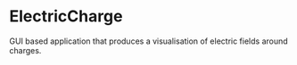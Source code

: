 # ElectricCharge
GUI based application that produces a visualisation of electric fields around charges.
